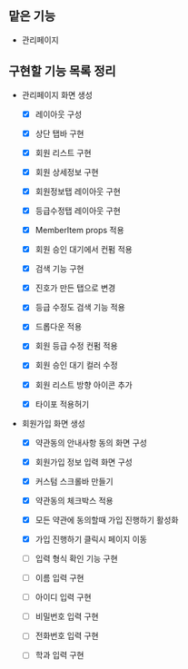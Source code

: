 ## 맡은 기능

- 관리페이지

## 구현할 기능 목록 정리

- 관리페이지 화면 생성

  - [x] 레이아웃 구성

  - [x] 상단 탭바 구현

  - [x] 회원 리스트 구현

  - [x] 회원 상세정보 구현

  - [x] 회원정보탭 레이아웃 구현

  - [x] 등급수정탭 레이아웃 구현

  - [x] MemberItem props 적용

  - [x] 회원 승인 대기에서 컨펌 적용

  - [x] 검색 기능 구현

  - [x] 진호가 만든 탭으로 변경

  - [x] 등급 수정도 검색 기능 적용

  - [x] 드롭다운 적용

  - [x] 회원 등급 수정 컨펌 적용

  - [x] 회원 승인 대기 컬러 수정

  - [x] 회원 리스트 방향 아이콘 추가

  - [x] 타이포 적용허기

- 회원가입 화면 생성

  - [x] 약관동의 안내사항 동의 화면 구성

  - [x] 회원가입 정보 입력 화면 구성

  - [x] 커스텀 스크롤바 만들기

  - [x] 약관동의 체크박스 적용

  - [x] 모든 약관에 동의할때 가입 진행하기 활성화

  - [x] 가입 진행하기 클릭시 페이지 이동

  - [ ] 입력 형식 확인 기능 구현

  - [ ] 이름 입력 구현

  - [ ] 아이디 입력 구현

  - [ ] 비밀번호 입력 구현

  - [ ] 전화번호 입력 구현

  - [ ] 학과 입력 구현
